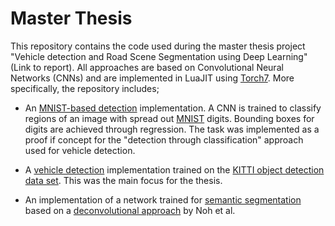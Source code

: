 # Master Thesis

This repository contains the code used during the master thesis project
"Vehicle detection and Road Scene Segmentation using Deep Learning" (Link to
report). All approaches are based on Convolutional Neural Networks (CNNs) and are
implemented in LuaJIT using [Torch7](http://torch.ch/).  More specifically, the repository includes;

* An [MNIST-based detection](doc/mnist_detection.md) implementation. A CNN is 
trained to classify regions of an image with spread out [MNIST](http://yann.lecun.com/exdb/mnist/) digits.
Bounding boxes for digits are achieved through regression. The task was
implemented as a proof if concept for the "detection through classification"
approach used for vehicle detection.

* A [vehicle detection](doc/objectDetection.md) implementation trained on the 
[KITTI object detection data set](http://www.cvlibs.net/datasets/kitti/eval_object.php).
This was the main focus for the thesis.

* An implementation of a network trained for [semantic
  segmentation](doc/semanticSegmentation.md) based on a [deconvolutional
approach](http://arxiv.org/abs/1505.04366) by Noh et al.

